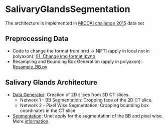 # SalivaryGlandsSegmentation

The architecture is implemented in [MICCAI challenge 2015](https://www.imagenglab.com/newsite/pddca/) data set

## Preprocessing Data

- Code to change the format from nrrd -> NIFTI (apply in local not in polyaxon): [01. Change img format.ipynb](https://gitlab.lrz.de/CAMP_IFL/salivaryglandssegmentation/-/blob/main/PreprocessingData/notebook/01.%20Change%20img%20format.ipynb)
- Resampling and Bounding Box Generation (apply in polyaxon): [Resample_BB.py](https://gitlab.lrz.de/CAMP_IFL/salivaryglandssegmentation/-/blob/main/PreprocessingData/Resample_BB.py)


## Salivary Glands Architecture

- [Data Generator](https://gitlab.lrz.de/CAMP_IFL/salivaryglandssegmentation/-/blob/main/SalivaryGlandSegmentation/src/data/data_generator.py): Creation of 2D slices from 3D CT slices.
    - Network 1 - BB Segmentation: Cropping face of the 2D CT slice.
    - Network 2 -  Pixel Wise Segmentation: Cropping bounding box coordinates in the CT slice.
- [Segmentation](https://gitlab.lrz.de/CAMP_IFL/salivaryglandssegmentation/-/blob/main/SalivaryGlandSegmentation/src/models/segmentation.py): Unet apply for the segmentation of the BB and pixel wise. More [information](https://gitlab.lrz.de/CAMP_IFL/salivaryglandssegmentation/-/blob/main/Presentation/03._Final_Presentation_2.0.pdf).

